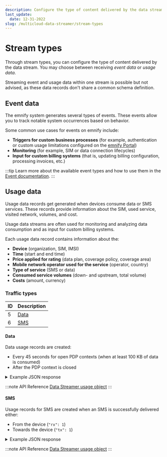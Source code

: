 ```yaml
---
description: Configure the type of content delivered by the data stream
last_update: 
  date: 12-31-2022
slug: /multicloud-data-streamer/stream-types
---
```


# Stream types

Through stream types, you can configure the type of content delivered by the data stream.
You may choose between receiving _event data_ or _usage data_.

Streaming event and usage data within one stream is possible but not advised, as these data records don't share a common schema definition.

## Event data

The emnify system generates several types of events.
These events allow you to track notable system occurrences based on behavior.

Some common use cases for events on emnify include:

- **Triggers for custom business processes** (for example, authentication or custom usage limitations configured on the [emnify Portal](/multicloud-data-streamer/usage#data-streamer-in-the-portal))
- **Monitoring** (for example, SIM or data connection lifecycles)
- **Input for custom billing systems** (that is, updating billing configuration, processing invoices, etc.)

:::tip
Learn more about the available event types and how to use them in the [Event documentation](/system-events).
:::

## Usage data

Usage data records get generated when devices consume data or SMS services.
These records provide information about the SIM, used service, visited network, volumes, and cost.

Usage data streams are often used for monitoring and analyzing data consumption and as input for custom billing systems.

Each usage data record contains information about the:

- **Device** (organization, SIM, IMSI)
- **Time** (start and end time)
- **Price applied for rating** (data plan, coverage policy, coverage area)
- **Mobile network operator used for the service** (operator, country)
- **Type of service** (SMS or data)
- **Consumed service volumes** (down- and upstream, total volume)
- **Costs** (amount, currency)

### Traffic types

| ID  | Description   |
| --- | ------------- |
| 5   | [Data](#data) |
| 6   | [SMS](#sms)   |

#### Data

Data usage records are created:

- Every 45 seconds for open PDP contexts (when at least 100 KB of data is consumed)
- After the PDP context is closed

<details className="custom-details-example">
  <summary>Example JSON response</summary>

```json
[
    {
        "cost": 0.00439866,
        "id": 393533342974012,
        "operator": { // network
            "id": 5,
            "name": "Telefonica O2",
            "mnc": "07",
            "country": {
                "id": 74,
                "mcc": "262",
                "name": "Germany"
            }
        },
        "organisation": {
            "id": 11060,
            "name": "emnify LTEM Demo"
        },
        "tariff": { // data plan
            "id": 557,
            "name": "Regional Pro EUR",
            "ratezone": { // coverage area
                "id": 3398,
                "name": "Europe Basic"
            }
        },
        "traffic_type": { // usage type
            "id": 5,
            "description": "Data"
        },
        "endpoint": { // device
            "id": 10830095,
            "name": "Wallbox 232",
            "ip_address": "10.196.67.7",
            "tags": "V1",
            "imei": "8677300511111142",
            "balance": {
                "amount": -0.684147,
                "last_updated": "2022-04-26T12:02:21Z",
                "expiry_date": "2022-04-06T08:00:00Z",
                "currency": {
                    "id": 1,
                    "code": "EUR",
                    "symbol": "€"
                }
            }
        },
        "imsi": "295050901064821",
        "volume": {
            "total": 0.219933,
            "rx": 0.172848,
            "tx": 0.047085
        },
        "start_timestamp": "2022-04-26T11:53:43Z",
        "sim": {
            "id": 3324192,
            "iccid": "8988303000005555555",
            "msisdn": "423663920123456",
            "production_date": "2020-09-09T06:42:59Z"
        },
        "currency": {
            "id": 1,
            "code": "EUR",
            "symbol": "€"
        },
        "end_timestamp": "2022-04-26T12:02:43Z",
        "imsi_id": 9624042
    }
]
```

</details>

:::note API Reference
[Data Streamer usage object](https://cdn.emnify.net/api/doc/data-streamer.html#usage-object)
:::

#### SMS

Usage records for SMS are created when an SMS is successfully delivered either:

- From the device (`"rx": 1`)
- Towards the device (`"tx": 1`)

<details className="custom-details-example">
  <summary>Example JSON response</summary>

```json
[
    {
        "cost": 0.07,
        "id": 393603365044284,
        "operator": { // network
            "id": 5,
            "name": "Telefonica O2",
            "mnc": "07",
            "country": {
                "id": 74,
                "mcc": "262",
                "name": "Germany"
            }
        },
        "organisation": {
            "id": 11060,
            "name": "emnify LTEM Demo"
        },
        "tariff": { // data plan
            "id": 1,
            "name": "Internal Test Data Plan",
            "ratezone": { // coverage area
                "id": 1,
                "name": "Area 1"
            }
        },
        "traffic_type": { // usage type
            "id": 6,
            "description": "SMS"
        },
        "endpoint": { // device
            "id": 10830095,
            "name": "Wallbox 232",
            "ip_address": "10.196.67.7",
            "tags": "V1",
            "imei": "8677300511111142",
            "balance": {
                "amount": -0.754147,
                "last_updated": "2022-04-26T13:13:56Z",
                "expiry_date": "2022-04-06T08:00:00Z",
                "currency": {
                    "id": 1,
                    "code": "EUR",
                    "symbol": "€"
                }
            }
        },
        "imsi": "901430111111111",
        "volume": {
            "total": 1,
            "rx": 1,
            "tx": 0
        },
        "start_timestamp": "2022-04-26T13:13:56Z",
        "sim": {
            "id": 3324192,
            "iccid": "8988303000005555555",
            "msisdn": "423663920123456",
            "production_date": "2020-09-09T06:42:59Z"
        },
        "currency": {
            "id": 1,
            "code": "EUR",
            "symbol": "€"
        },
        "end_timestamp": "2022-04-26T13:13:56Z",
        "imsi_id": 9624042
    }
]
```

</details>

:::note API Reference
[Data Streamer usage object](https://cdn.emnify.net/api/doc/data-streamer.html#usage-object)
:::
